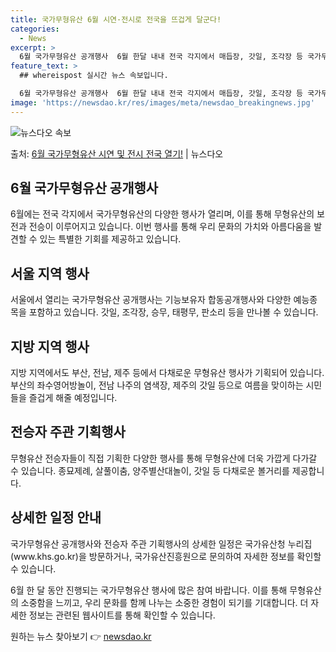 ```yaml
---
title: 국가무형유산 6월 시연·전시로 전국을 뜨겁게 달군다!
categories:
  - News
excerpt: >
  6월 국가무형유산 공개행사  6월 한달 내내 전국 각지에서 매듭장, 갓일, 조각장 등 국가무형유산 보유자들의…
feature_text: >
  ## whereispost 실시간 뉴스 속보입니다.

  6월 국가무형유산 공개행사  6월 한달 내내 전국 각지에서 매듭장, 갓일, 조각장 등 국가무형유산 보유자들의…
image: 'https://newsdao.kr/res/images/meta/newsdao_breakingnews.jpg'
---
```


![뉴스다오 속보](https://newsdao.kr/res/images/meta/newsdao_breakingnews.jpg)

<p>출처: <a href="https://newsdao.kr/4016" rel="dofollow">6월 국가무형유산 시연 및 전시 전국 열기!</a> | 뉴스다오</p>

<h2 data-ke-size="size26">6월 국가무형유산 공개행사</h2>
6월에는 전국 각지에서 국가무형유산의 다양한 행사가 열리며, 이를 통해 무형유산의 보전과 전승이 이루어지고 있습니다. 이번 행사를 통해 우리 문화의 가치와 아름다움을 발견할 수 있는 특별한 기회를 제공하고 있습니다.

<h2 data-ke-size="size24">서울 지역 행사</h2>
서울에서 열리는 국가무형유산 공개행사는 기능보유자 합동공개행사와 다양한 예능종목을 포함하고 있습니다. 갓일, 조각장, 승무, 태평무, 판소리 등을 만나볼 수 있습니다.

<h2 data-ke-size="size24">지방 지역 행사</h2>
지방 지역에서도 부산, 전남, 제주 등에서 다채로운 무형유산 행사가 기획되어 있습니다. 부산의 좌수영어방놀이, 전남 나주의 염색장, 제주의 갓일 등으로 여름을 맞이하는 시민들을 즐겁게 해줄 예정입니다.

<h2 data-ke-size="size24">전승자 주관 기획행사</h2>
무형유산 전승자들이 직접 기획한 다양한 행사를 통해 무형유산에 더욱 가깝게 다가갈 수 있습니다. 종묘제례, 살풀이춤, 양주별산대놀이, 갓일 등 다채로운 볼거리를 제공합니다.

<h2 data-ke-size="size24">상세한 일정 안내</h2>
국가무형유산 공개행사와 전승자 주관 기획행사의 상세한 일정은 국가유산청 누리집(www.khs.go.kr)을 방문하거나, 국가유산진흥원으로 문의하여 자세한 정보를 확인할 수 있습니다.

6월 한 달 동안 진행되는 국가무형유산 행사에 많은 참여 바랍니다. 이를 통해 무형유산의 소중함을 느끼고, 우리 문화를 함께 나누는 소중한 경험이 되기를 기대합니다. 더 자세한 정보는 관련된 웹사이트를 통해 확인할 수 있습니다. 

원하는 뉴스 찾아보기 👉 <a href="https://newsdao.kr" rel="dofollow">newsdao.kr</a>



